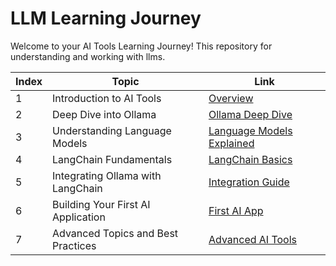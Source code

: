 # LLM Learning Journey

Welcome to your AI Tools Learning Journey! This repository for understanding and working with llms.


| Index | Topic | Link |
|-----|-------|------|
| 1 | Introduction to AI Tools | [Overview](AI-Tools-Technical-Overview.md) |
| 2 | Deep Dive into Ollama | [Ollama Deep Dive](ollama-deep-dive.md) |
| 3 | Understanding Language Models | [Language Models Explained](language-models-explained.md) |
| 4 | LangChain Fundamentals | [LangChain Basics](langchain-basics.md) |
| 5 | Integrating Ollama with LangChain | [Integration Guide](ollama-langchain-integration.md) |
| 6 | Building Your First AI Application | [First AI App](first-ai-app-tutorial.md) |
| 7 | Advanced Topics and Best Practices | [Advanced AI Tools](advanced-ai-tools.md) |

